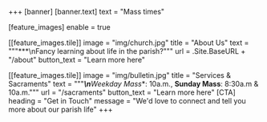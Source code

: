 +++
[banner]
  [banner.text]
    text = "Mass times"

[feature_images]
  enable = true

  [[feature_images.tile]]
    image = "img/church.jpg"
    title = "About Us"
    text = """***\nFancy learning about life in the parish?"""
    url = .Site.BaseURL + "/about"
    button_text = "Learn more here"

   [[feature_images.tile]]
    image = "img/bulletin.jpg"
    title = "Services & Sacraments"
    text = """***\n**Weekday Mass**: 10a.m., **Sunday Mass**: 8:30a.m & 10a.m."""
    url = "/sacraments"
    button_text = "Learn more here"
[CTA]
    heading = "Get in Touch"
    message = "We'd love to connect and tell you more about our parish life"
+++